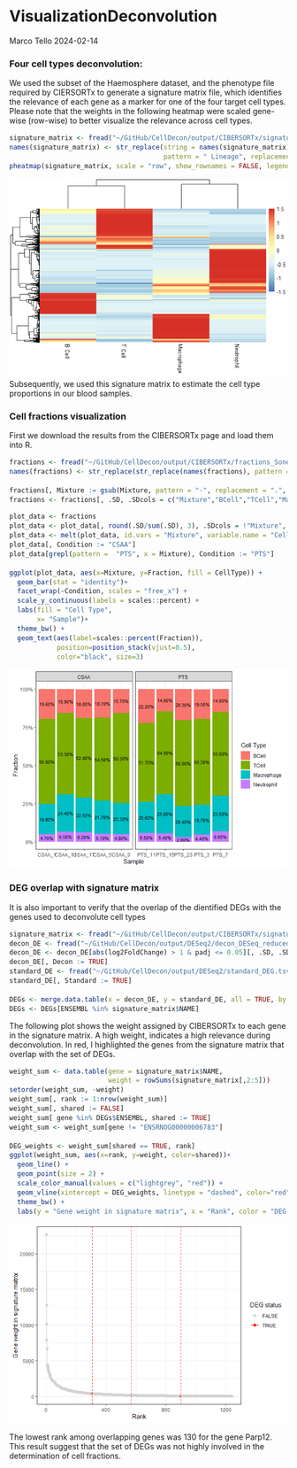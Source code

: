 VisualizationDeconvolution
================
Marco Tello
2024-02-14

### Four cell types deconvolution:

We used the subset of the Haemosphere dataset, and the phenotype file
required by CIERSORTx to generate a signature matrix file, which
identifies the relevance of each gene as a marker for one of the four
target cell types. Please note that the weights in the following heatmap
were scaled gene-wise (row-wise) to better visualize the relevance
across cell types.

``` r
signature_matrix <- fread("~/GitHub/CellDecon/output/CIBERSORTx/signature_one2one.txt", drop = 1)
names(signature_matrix) <- str_replace(string = names(signature_matrix), 
                                       pattern = " Lineage", replacement = "")
pheatmap(signature_matrix, scale = "row", show_rownames = FALSE, legend_labels = "weight")
```

![](CIBERSORTxSignatureMatrix_files/figure-gfm/unnamed-chunk-1-1.png)<!-- -->
Subsequently, we used this signature matrix to estimate the cell type
proportions in our blood samples.

### Cell fractions visualization

First we download the results from the CIBERSORTx page and load them
into R.

``` r
fractions <- fread("~/GitHub/CellDecon/output/CIBERSORTx/fractions_Sone2one_Mone2one_newExp.txt")
names(fractions) <- str_replace(str_replace(names(fractions), pattern = " Lineage", replacement = ""), pattern = " ", replacement = "")

fractions[, Mixture := gsub(Mixture, pattern = "-", replacement = ".", x = Mixture)] 
fractions <- fractions[, .SD, .SDcols = c("Mixture","BCell","TCell","Macrophage","Neutrophil")]
```

``` r
plot_data <- fractions 
plot_data <- plot_data[, round(.SD/sum(.SD), 3), .SDcols = !"Mixture", by = Mixture]
plot_data <- melt(plot_data, id.vars = "Mixture", variable.name = "CellType", value.name = "Fraction")
plot_data[, Condition := "CSAA"]
plot_data[grepl(pattern =  "PTS", x = Mixture), Condition := "PTS"]

ggplot(plot_data, aes(x=Mixture, y=Fraction, fill = CellType)) +
  geom_bar(stat = "identity")+
  facet_wrap(~Condition, scales = "free_x") + 
  scale_y_continuous(labels = scales::percent) +
  labs(fill = "Cell Type",
       x= "Sample")+ 
  theme_bw() +
  geom_text(aes(label=scales::percent(Fraction)), 
            position=position_stack(vjust=0.5), 
            color="black", size=3)
```

![](CIBERSORTxSignatureMatrix_files/figure-gfm/visualize%20fractions-1.png)<!-- -->

### DEG overlap with signature matrix

It is also important to verify that the overlap of the dientified DEGs
with the genes used to deconvolute cell types

``` r
signature_matrix <- fread("~/GitHub/CellDecon/output/CIBERSORTx/signature_one2one.txt")
decon_DE <- fread("~/GitHub/CellDecon/output/DESeq2/decon_DESeq_reduced.tsv")
decon_DE <- decon_DE[abs(log2FoldChange) > 1 & padj <= 0.05][, .SD, .SDcols = c("ENSEMBL", "Symbol")]
decon_DE[, Decon := TRUE]
standard_DE <- fread("~/GitHub/CellDecon/output/DESeq2/standard_DEG.tsv", select = 1:2)
standard_DE[, Standard := TRUE]

DEGs <- merge.data.table(x = decon_DE, y = standard_DE, all = TRUE, by = "ENSEMBL")
DEGs <- DEGs[ENSEMBL %in% signature_matrix$NAME]
```

The following plot shows the weight assigned by CIBERSORTx to each gene
in the signature matrix. A high weight, indicates a high relevance
during deconvolution. In red, I highlighted the genes from the signature
matrix that overlap with the set of DEGs.

``` r
weight_sum <- data.table(gene = signature_matrix$NAME, 
                         weight = rowSums(signature_matrix[,2:5])) 
setorder(weight_sum, -weight)
weight_sum[, rank := 1:nrow(weight_sum)]
weight_sum[, shared := FALSE]
weight_sum[ gene %in% DEGs$ENSEMBL, shared := TRUE]
weight_sum <- weight_sum[gene != "ENSRNOG00000006783"]

DEG_weights <- weight_sum[shared == TRUE, rank]
ggplot(weight_sum, aes(x=rank, y=weight, color=shared))+
  geom_line() +
  geom_point(size = 2) +
  scale_color_manual(values = c("lightgrey", "red")) +
  geom_vline(xintercept = DEG_weights, linetype = "dashed", color="red", linewidth = 0.51) +
  theme_bw() +
  labs(y = "Gene weight in signature matrix", x = "Rank", color = "DEG status")
```

![](CIBERSORTxSignatureMatrix_files/figure-gfm/unnamed-chunk-2-1.png)<!-- -->

The lowest rank among overlapping genes was 130 for the gene Parp12.
This result suggest that the set of DEGs was not highly involved in the
determination of cell fractions.
